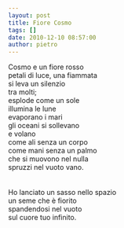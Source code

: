 ```yaml
---
layout: post
title: Fiore Cosmo
tags: []
date: 2010-12-10 08:57:00
author: pietro
---
```

Cosmo e un fiore rosso<br/>petali di luce, una fiammata<br/>si leva un silenzio<br/>tra molti;<br/>esplode come un sole<br/>illumina le lune<br/>evaporano i mari<br/>gli oceani si sollevano<br/>e volano<br/>come ali senza un corpo<br/>come mani senza un palmo<br/>che si muovono nel nulla<br/>spruzzi nel vuoto vano.<br/><br/><br/>Ho lanciato un sasso nello spazio<br/>un seme che è fiorito<br/>spandendosi nel vuoto<br/>sul cuore tuo infinito.<br/>
